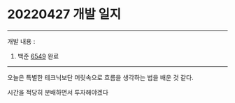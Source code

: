 # 20220427 개발 일지
***
개발 내용 :
1. 백준 [6549](../code/6549.cpp) 완료
***
오늘은 특별한 테크닉보단 머릿속으로 흐름을 생각하는 법을 배운 것 같다.

시간을 적당히 분배하면서 투자해야겠다